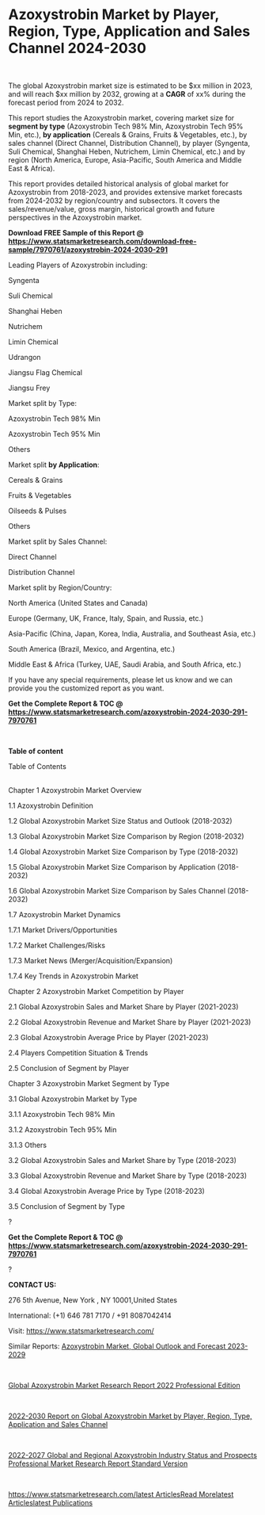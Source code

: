 <h1>Azoxystrobin Market by Player, Region, Type, Application and Sales Channel 2024-2030</h1><br/><p>The global Azoxystrobin market size is estimated to be $xx million in 2023, and will reach $xx million by 2032, growing at a <strong>CAGR</strong> of xx% during the forecast period from 2024 to 2032.</p>
 
 
 
 <p>This report studies the Azoxystrobin market, covering market size for <strong>segment by type</strong> (Azoxystrobin Tech 98% Min, Azoxystrobin Tech 95% Min, etc.), <strong>by application</strong> (Cereals & Grains, Fruits & Vegetables, etc.), by sales channel (Direct Channel, Distribution Channel), by player (Syngenta, Suli Chemical, Shanghai Heben, Nutrichem, Limin Chemical, etc.) and by region (North America, Europe, Asia-Pacific, South America and Middle East & Africa).</p>
 
 
 
 <p>This report provides detailed historical analysis of global market for Azoxystrobin from 2018-2023, and provides extensive market forecasts from 2024-2032 by region/country and subsectors. It covers the sales/revenue/value, gross margin, historical growth and future perspectives in the Azoxystrobin market.</p>
 
 
 
 <p><strong>Download FREE Sample of this Report @ <a href="https://www.statsmarketresearch.com/download-free-sample/7970761/azoxystrobin-2024-2030-291">https://www.statsmarketresearch.com/download-free-sample/7970761/azoxystrobin-2024-2030-291</a></strong></p>
 
 
 
 <p>Leading Players of Azoxystrobin including:</p>
 
 
 
 <p>Syngenta</p>
 
 
 
 <p>Suli Chemical</p>
 
 
 
 <p>Shanghai Heben</p>
 
 
 
 <p>Nutrichem</p>
 
 
 
 <p>Limin Chemical</p>
 
 
 
 <p>Udrangon</p>
 
 
 
 <p>Jiangsu Flag Chemical</p>
 
 
 
 <p>Jiangsu Frey</p>
 
 
 
 <p>Market split by Type:</p>
 
 
 
 <p>Azoxystrobin Tech 98% Min</p>
 
 
 
 <p>Azoxystrobin Tech 95% Min</p>
 
 
 
 <p>Others</p>
 
 
 
 <p>Market split <strong>by Application</strong>:</p>
 
 
 
 <p>Cereals & Grains</p>
 
 
 
 <p>Fruits & Vegetables</p>
 
 
 
 <p>Oilseeds & Pulses</p>
 
 
 
 <p>Others</p>
 
 
 
 <p>Market split by Sales Channel:</p>
 
 
 
 <p>Direct Channel</p>
 
 
 
 <p>Distribution Channel</p>
 
 
 
 <p>Market split by Region/Country:</p>
 
 
 
 <p>North America (United States and Canada)</p>
 
 
 
 <p>Europe (Germany, UK, France, Italy, Spain, and Russia, etc.)</p>
 
 
 
 <p>Asia-Pacific (China, Japan, Korea, India, Australia, and Southeast Asia, etc.)</p>
 
 
 
 <p>South America (Brazil, Mexico, and Argentina, etc.)</p>
 
 
 
 <p>Middle East & Africa (Turkey, UAE, Saudi Arabia, and South Africa, etc.)</p>
 
 
 
 <p>If you have any special requirements, please let us know and we can provide you the customized report as you want.</p>
 
 
 
 <div><b>Get the Complete Report & TOC @ <a href="https://www.statsmarketresearch.com/azoxystrobin-2024-2030-291-7970761">https://www.statsmarketresearch.com/azoxystrobin-2024-2030-291-7970761</a></b></div>
 
 
 
 <p><br />
 
 <b>Table of content</b></p>
 
 
 
 <p>Table of Contents<br />
 
 <br />
 
 Chapter 1 Azoxystrobin Market Overview<br />
 
 1.1 Azoxystrobin Definition<br />
 
 1.2 Global Azoxystrobin Market Size Status and Outlook (2018-2032)<br />
 
 1.3 Global Azoxystrobin Market Size Comparison by Region (2018-2032)<br />
 
 1.4 Global Azoxystrobin Market Size Comparison by Type (2018-2032)<br />
 
 1.5 Global Azoxystrobin Market Size Comparison by Application (2018-2032)<br />
 
 1.6 Global Azoxystrobin Market Size Comparison by Sales Channel (2018-2032)<br />
 
 1.7 Azoxystrobin Market Dynamics<br />
 
 1.7.1 Market Drivers/Opportunities<br />
 
 1.7.2 Market Challenges/Risks<br />
 
 1.7.3 Market News (Merger/Acquisition/Expansion)<br />
 
 1.7.4 Key Trends in Azoxystrobin Market<br />
 
 Chapter 2 Azoxystrobin Market Competition by Player<br />
 
 2.1 Global Azoxystrobin Sales and Market Share by Player (2021-2023)<br />
 
 2.2 Global Azoxystrobin Revenue and Market Share by Player (2021-2023)<br />
 
 2.3 Global Azoxystrobin Average Price by Player (2021-2023)<br />
 
 2.4 Players Competition Situation & Trends<br />
 
 2.5 Conclusion of Segment by Player<br />
 
 Chapter 3 Azoxystrobin Market Segment by Type<br />
 
 3.1 Global Azoxystrobin Market by Type<br />
 
 3.1.1 Azoxystrobin Tech 98% Min<br />
 
 3.1.2 Azoxystrobin Tech 95% Min<br />
 
 3.1.3 Others<br />
 
 3.2 Global Azoxystrobin Sales and Market Share by Type (2018-2023)<br />
 
 3.3 Global Azoxystrobin Revenue and Market Share by Type (2018-2023)<br />
 
 3.4 Global Azoxystrobin Average Price by Type (2018-2023)<br />
 
 3.5 Conclusion of Segment by Type<br />
 
 ? </p>
 
 
 
 <div><b>Get the Complete Report & TOC @ <a href="https://www.statsmarketresearch.com/azoxystrobin-2024-2030-291-7970761">https://www.statsmarketresearch.com/azoxystrobin-2024-2030-291-7970761</a></b></div>
 
 
 
 <p>? </p>
 
 
 
 <p><b>CONTACT US:</b><br />
 
 276 5th Avenue, New York , NY 10001,United States<br />
 
 International: (+1) 646 781 7170 / +91 8087042414<br />
 
 Visit: <a href="https://www.statsmarketresearch.com/">https://www.statsmarketresearch.com/</a><br />
 
 Similar Reports: <a href="https://www.statsmarketresearch.com/azoxystrobin-2024-2030-291-7970761">Azoxystrobin Market, Global Outlook and Forecast 2023-2029</a><br />
 
 <br />
 
 <a href="https://www.statsmarketresearch.com/azoxystrobin-2024-2030-291-7970761">Global Azoxystrobin Market Research Report 2022 Professional Edition</a><br />
 
 <br />
 
 <a href="https://www.statsmarketresearch.com/azoxystrobin-2024-2030-291-7970761">2022-2030 Report on Global Azoxystrobin Market by Player, Region, Type, Application and Sales Channel</a><br />
 
 <br />
 
 <a href="https://www.statsmarketresearch.com/azoxystrobin-2024-2030-291-7970761">2022-2027 Global and Regional Azoxystrobin Industry Status and Prospects Professional Market Research Report Standard Version</a><br />
 
 <br />
 
 <a href="https://gyeongbokgung.com">https://www.statsmarketresearch.com/</a><a href="https://hallyeomaritime.com">latest Articles</a><a href="https://jingwansa.com">Read More</a><a href="https://nguoiviet.jp/">latest Articles</a><a href="https://www.intelmarketresearch.com/">latest Publications</a></p>